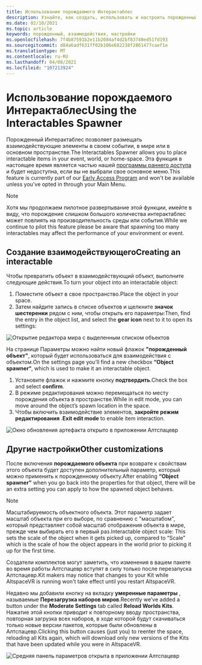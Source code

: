 ```yaml
---
title: Использование порождаемого Интерактаблес
description: Узнайте, как создать, использовать и настроить порожденный интерактаблес для размещения элементов в Алтспацеврных пространствах.
ms.date: 02/10/2021
ms.topic: article
keywords: порожденный, взаимодействия, настройки
ms.openlocfilehash: 7f4b87591b2e11b2084af4d2bf83748ed51fd193
ms.sourcegitcommit: d84a6adf631ff02b106e682238f2861477caef1e
ms.translationtype: MT
ms.contentlocale: ru-RU
ms.lasthandoff: 04/08/2021
ms.locfileid: "107213924"
---
```

# <a name="using-the-interactables-spawner"></a><span data-ttu-id="83192-104">Использование порождаемого Интерактаблес</span><span class="sxs-lookup"><span data-stu-id="83192-104">Using the Interactables Spawner</span></span>

<span data-ttu-id="83192-105">Порожденный Интерактаблес позволяет размещать взаимодействующие элементы в своем событии, в мире или в основном пространстве.</span><span class="sxs-lookup"><span data-stu-id="83192-105">The Interactables Spawner allows you to place interactable items in your event, world, or home-space.</span></span> <span data-ttu-id="83192-106">Эта функция в настоящее время является частью нашей [программы раннего доступа](../world-building/early-access.md) и будет недоступна, если вы не выбрали свое основное меню.</span><span class="sxs-lookup"><span data-stu-id="83192-106">This feature is currently part of our [Early Access Program](../world-building/early-access.md) and won't be available unless you've opted in through your Main Menu.</span></span>

> [!NOTE]
> <span data-ttu-id="83192-107">Хотя мы продолжаем пилотное развертывание этой функции, имейте в виду, что порождение слишком большого количества интерактаблес может повлиять на производительность среды или события.</span><span class="sxs-lookup"><span data-stu-id="83192-107">While we continue to pilot this feature please be aware that spawning too many interactables may affect the performance of your environment or event.</span></span> 

## <a name="creating-an-interactable"></a><span data-ttu-id="83192-108">Создание взаимодействующего</span><span class="sxs-lookup"><span data-stu-id="83192-108">Creating an interactable</span></span>

<span data-ttu-id="83192-109">Чтобы превратить объект в взаимодействующий объект, выполните следующие действия.</span><span class="sxs-lookup"><span data-stu-id="83192-109">To turn your object into an interactable object:</span></span>

1. <span data-ttu-id="83192-110">Поместите объект в свое пространство.</span><span class="sxs-lookup"><span data-stu-id="83192-110">Place the object in your space.</span></span>
2. <span data-ttu-id="83192-111">Затем найдите запись в списке объектов и щелкните **значок шестеренки** рядом с ним, чтобы открыть его параметры:</span><span class="sxs-lookup"><span data-stu-id="83192-111">Then, find the entry in the object list, and select the **gear icon** next to it to open its settings:</span></span>

![Открытие редактора мира с выделенным списком объектов](images/interactables-spawner-img-01.png)

<span data-ttu-id="83192-113">На странице Параметры можно найти новый флажок **"порожденный объект"**, который будет использоваться для взаимодействия с объектом.</span><span class="sxs-lookup"><span data-stu-id="83192-113">On the settings page you’ll find a new checkbox **“Object spawner“**, which is used to make it an interactable object.</span></span>

1. <span data-ttu-id="83192-114">Установите флажок и нажмите кнопку **подтвердить**.</span><span class="sxs-lookup"><span data-stu-id="83192-114">Check the box and select **confirm**.</span></span>
2. <span data-ttu-id="83192-115">В режиме редактирования можно перемещаться по месту порождения объекта в пространстве.</span><span class="sxs-lookup"><span data-stu-id="83192-115">While in edit mode, you can move around the object’s spawn location in the space.</span></span>
3. <span data-ttu-id="83192-116">Чтобы включить взаимодействие элементов, **закройте режим редактирования** .</span><span class="sxs-lookup"><span data-stu-id="83192-116">**Exit edit mode** to enable item interaction.</span></span>

![Окно обновления артефакта открыто в приложении Алтспацевр](images/interactables-spawner-img-02.png)

## <a name="other-customizations"></a><span data-ttu-id="83192-118">Другие настройки</span><span class="sxs-lookup"><span data-stu-id="83192-118">Other customizations</span></span>

<span data-ttu-id="83192-119">После включения **порождаемого объекта** при возврате к свойствам этого объекта будет доступен дополнительный параметр, который можно применить к порожденному объекту.</span><span class="sxs-lookup"><span data-stu-id="83192-119">After enabling **“Object spawner”** when you go back into the properties for that object, there will be an extra setting you can apply to how the spawned object behaves.</span></span>

> [!NOTE]
> <span data-ttu-id="83192-120">Масштабируемость объектного объекта. Этот параметр задает масштаб объекта при его выборе, по сравнению с "масштабом", который представляет собой масштаб отображения объекта в мире, прежде чем выбирать его в первый раз.</span><span class="sxs-lookup"><span data-stu-id="83192-120">Interactable object scale: This sets the scale of the object when it gets picked up, compared to “Scale” which is the scale of how the object appears in the world prior to picking it up for the first time.</span></span>

<span data-ttu-id="83192-121">Создатели комплектов могут заметить, что изменения в вашем пакете во время работы Алтспацевр вступят в силу только после перезапуска Алтспацевр.</span><span class="sxs-lookup"><span data-stu-id="83192-121">Kit makers may notice that changes to your Kit while AltspaceVR is running won't take effect until you restart AltspaceVR.</span></span>

<span data-ttu-id="83192-122">Недавно мы добавили кнопку на вкладку **умеренные параметры** , называемые **Перезагрузка наборов миров**.</span><span class="sxs-lookup"><span data-stu-id="83192-122">Recently we’ve added a button under the **Moderate Settings** tab called **Reload Worlds Kits**.</span></span> <span data-ttu-id="83192-123">Нажатие этой кнопки приводит к повторному вводу пространства, повторная загрузка всех наборов, в ходе которой будут скачиваться только новые версии пакетов, которые были обновлены в Алтспацевр.</span><span class="sxs-lookup"><span data-stu-id="83192-123">Clicking this button causes (just you) to reenter the space, reloading all Kits again, which will download only new versions of the Kits that have been updated while you were in AltspaceVR.</span></span>

![Средняя панель параметров открыта в приложении Алтспацевр](images/interactables-spawner-img-03.png)